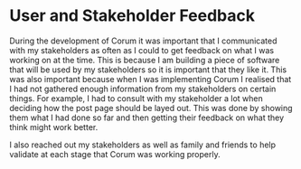 # User and Stakeholder Feedback

During the development of Corum it was important that I communicated with my
stakeholders as often as I could to get feedback on what I was working on at the
time. This is because I am building a piece of software that will be used by my
stakeholders so it is important that they like it. This was also important
because when I was implementing Corum I realised that I had not gathered enough
information from my stakeholders on certain things. For example, I had to
consult with my stakeholder a lot when deciding how the post page should be
layed out. This was done by showing them what I had done so far and then getting
their feedback on what they think might work better.

I also reached out my stakeholders as well as family and friends to help
validate at each stage that Corum was working properly.
